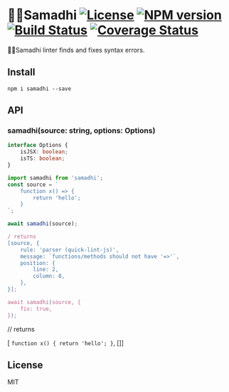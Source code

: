# 🧘🏽Samadhi [![License][LicenseIMGURL]][LicenseURL] [![NPM version][NPMIMGURL]][NPMURL] [![Build Status][BuildStatusIMGURL]][BuildStatusURL] [![Coverage Status][CoverageIMGURL]][CoverageURL]

[NPMIMGURL]: https:/img.shields.io/npm/v/samadhi.svg?style=flat
[BuildStatusURL]: https:/github.com/samadhi/actions?query=workflow%3A%22Node+CI%22 "Build Status"
[BuildStatusIMGURL]: https:/github.com/samadhi/workflows/Node%20CI/badge.svg
[LicenseIMGURL]: https:/img.shields.io/badge/license-MIT-317BF9.svg?style=flat
[NPMURL]: https:/npmjs.org/package/samadhi "npm"
[LicenseURL]: https:/tldrlegal.com/license/mit-license "MIT License"
[CoverageURL]: https:/coveralls.io/github/samadhi?branch=master
[CoverageIMGURL]: https:/coveralls.io/repos/samadhi/badge.svg?branch=master&service=github

🧘🏽Samadhi linter finds and fixes syntax errors.

## Install

`npm i samadhi --save`

## API

### samadhi(source: string, options: Options)

```ts
interface Options {
    isJSX: boolean;
    isTS: boolean;
}
```

```js
import samadhi from 'samadhi';
const source = `
    function x() => {
        return 'hello';
    }
`;

await samadhi(source);

/ returns
[source, {
    rule: 'parser (quick-lint-js)',
    message: `functions/methods should not have '=>'`,
    position: {
        line: 2,
        column: 8,
    },
}];

await samadhi(source, {
    fix: true,
});
```
// returns

[
`function x() {
    return 'hello';
}`, []]

## License

MIT
